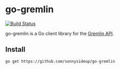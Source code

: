 # go-gremlin

[![Build Status][travis-badge]][travis]

[travis-badge]: https://travis-ci.org/sonnysideup/go-gremlin.svg?branch=master
[travis]: https://travis-ci.org/sonnysideup/go-gremlin

go-gremlin is a Go client library for the [Gremlin API](https://www.gremlin.com/).

## Install

`go get https://github.com/sonnysideup/go-gremlin`
